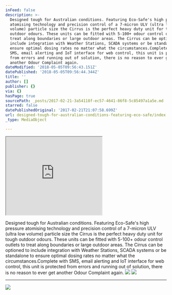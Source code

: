```yaml
---
inFeed: false
description: >-
  Designed tough for Australian conditions. Featuring Eco-Safe's high pressure
  atomising technology and precision control of a 7-micron ULV (ultra low
  volume) particle size the Cirrus is the perfect heavy duty unit for tough
  outdoor odours. These units can be fitted with 5-100+ odour control outlets to
  treat along boundaries or large outdoor areas. The Cirrus can be optioned to
  include integration with Weather Stations, SCADA systems or be standalone to
  ensure optimal dosing rates no matter what the circumstances.Complete with
  SMS, email alerting and IoT interface for web control, this unit is protected
  from errors and running out of solution, there is no reason to ever get
  another Odour Complaint again.
dateModified: '2018-05-05T09:56:43.151Z'
datePublished: '2018-05-05T09:56:44.344Z'
title: ''
author: []
publisher: {}
via: {}
hasPage: true
sourcePath: _posts/2017-02-21-3a54118f-ec57-4641-86f8-5c85497a1a5e.md
starred: false
datePublishedOriginal: '2017-02-21T21:07:58.699Z'
url: designed-tough-for-australian-conditions-featuring-eco-safe/index.html
_type: MediaObject

---
```

<iframe src="https://the-grid.github.io/ed-userhtml/?g=eJx1VMFu2zAMvecrGB8aZ3XkDkUvTdqhXXPoYVmxFrsEwaDJtK3UkQyJTmas_fdRjtMWLZZDSFqP5OMT7dlwMoF7ko7A5nDlW6Pgxumc4KvNECaTy8HMK6druhwM88Yo0tbEY_g7ANhKBzRlR-cQE1zATpvM7kQW8t_HH46fnmC5SmBIQhtNY3BIjTMQwq19xAy-wNbqDOI-TVnjbYVwdAS9K9A56z48iKP9AN7oukYCbVTVZFyQdlqhiMZjOGe-L30uYHiSAI9BYoNU2szzoyVEOkNDOm-jBCJukOsieOSkegyOQ48UnAx_N92RL-0u2FqbLq5lgcGWXClYm-edMRGs-oa5VGRdyw1ftMW9uHAQ5J3o4ReEN9M-6GGGa1w5J1tRO0uW2hqFr8LASlZVLF3RbHgeP07AiMb4kiXiXgmTqBtfxia4-5rPwTwnr3qI3Lq5VGX8kSQtccWdXybhky67K1xZmb0djQ5ZYQBkIgnYBPS-KzLyFM84ZuebpFIo1FVscAc3kpDHT4HbfgqJliGZVd1EQjnk83mFIYqj_bZG405hACuCFIyPCP9QupZb2SO4jJDdwu83wHIl6711utBBzUgaa9qNbXwH9S4Ao5Ko9udpuvb9IvNibtJ-x9IIjpn_MUSdR8ET65DfcTFvaRdIPWd_3T7IYiE3-Mp-ebIKF1VLx4AFv4q8rh4dXSPfBcYsm-mFng6eY_7ryIj7xe3d3fzh18_5j_vb7wvuNzoRp-Lz6AAIVxKPtD_LdwXl-LhVI06epYd3fBa-B3OT_e9r8A8yekuT" height="244" style=""></iframe>

Designed tough for Australian conditions. Featuring Eco-Safe's high pressure atomising technology and precision control of a 7-micron ULV (ultra low volume) particle size the Cirrus is the perfect heavy duty unit for tough outdoor odours. These units can be fitted with 5-100+ odour control outlets to treat along boundaries or large outdoor areas. The Cirrus can be optioned to include integration with Weather Stations, SCADA systems or be standalone to ensure optimal dosing rates no matter what the circumstances.Complete with SMS, email alerting and IoT interface for web control, this unit is protected from errors and running out of solution, there is no reason to ever get another Odour Complaint again.
![](https://the-grid-user-content.s3-us-west-2.amazonaws.com/cbfb4fc7-9f5b-4834-80e2-bafb16eb7e93.png)
![](https://the-grid-user-content.s3-us-west-2.amazonaws.com/5fda2597-6d60-4dd2-8b28-712a32f4d438.png)

---

![](https://the-grid-user-content.s3-us-west-2.amazonaws.com/57e9fd5b-8245-4ab9-88cf-40cecbb905c6.png)